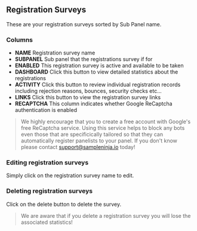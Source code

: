 ## Registration Surveys

These are your registration surveys sorted by Sub Panel name.

### Columns
- **NAME** Registration survey name
- **SUBPANEL** Sub panel that the registrations survey if for
- **ENABLED** This registration survey is active and available to be taken
- **DASHBOARD** Click this button to view detailed statistics about the registrations
- **ACTIVITY** Click this button to review individual registration records including rejection reasons, bounces, security checks etc...
- **LINKS** Click this button to view the registration survey links
- **RECAPTCHA** This column indicates whether Google ReCaptcha authentication is enabled

> We highly encourage that you to create a free account with Google's free ReCaptcha service. Using this service helps to block any bots even those that are specificically tailored so that they can automatically register panelists to your panel. If you don't know please contact support@sampleninja.io today!

### Editing registration surveys

Simply click on the registration survey name to edit.

### Deleting registration surveys
Click on the delete button to delete the survey.

> We are aware that if you delete a registration survey you will lose the associated statistics!
